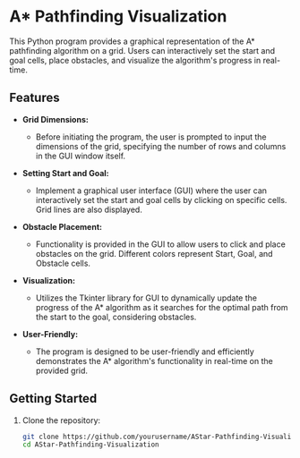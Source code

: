 # A* Pathfinding Visualization

This Python program provides a graphical representation of the A* pathfinding algorithm on a grid. Users can interactively set the start and goal cells, place obstacles, and visualize the algorithm's progress in real-time.

## Features

- **Grid Dimensions:**
  - Before initiating the program, the user is prompted to input the dimensions of the grid, specifying the number of rows and columns in the GUI window itself.

- **Setting Start and Goal:**
  - Implement a graphical user interface (GUI) where the user can interactively set the start and goal cells by clicking on specific cells. Grid lines are also displayed.

- **Obstacle Placement:**
  - Functionality is provided in the GUI to allow users to click and place obstacles on the grid. Different colors represent Start, Goal, and Obstacle cells.

- **Visualization:**
  - Utilizes the Tkinter library for GUI to dynamically update the progress of the A* algorithm as it searches for the optimal path from the start to the goal, considering obstacles.

- **User-Friendly:**
  - The program is designed to be user-friendly and efficiently demonstrates the A* algorithm's functionality in real-time on the provided grid.

## Getting Started

1. Clone the repository:
   ```bash
   git clone https://github.com/yourusername/AStar-Pathfinding-Visualization.git
   cd AStar-Pathfinding-Visualization
